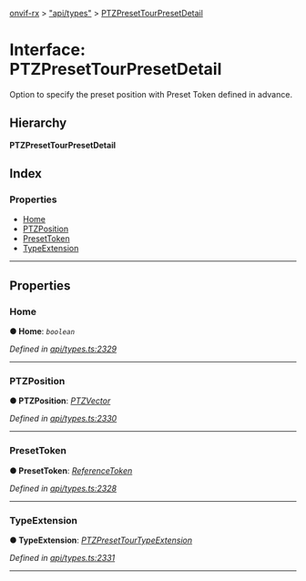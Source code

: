 [onvif-rx](../README.md) > ["api/types"](../modules/_api_types_.md) > [PTZPresetTourPresetDetail](../interfaces/_api_types_.ptzpresettourpresetdetail.md)

# Interface: PTZPresetTourPresetDetail

Option to specify the preset position with Preset Token defined in advance.

## Hierarchy

**PTZPresetTourPresetDetail**

## Index

### Properties

* [Home](_api_types_.ptzpresettourpresetdetail.md#home)
* [PTZPosition](_api_types_.ptzpresettourpresetdetail.md#ptzposition)
* [PresetToken](_api_types_.ptzpresettourpresetdetail.md#presettoken)
* [TypeExtension](_api_types_.ptzpresettourpresetdetail.md#typeextension)

---

## Properties

<a id="home"></a>

###  Home

**● Home**: *`boolean`*

*Defined in [api/types.ts:2329](https://github.com/patrickmichalina/onvif-rx/blob/d62cee9/src/api/types.ts#L2329)*

___
<a id="ptzposition"></a>

###  PTZPosition

**● PTZPosition**: *[PTZVector](_api_types_.ptzvector.md)*

*Defined in [api/types.ts:2330](https://github.com/patrickmichalina/onvif-rx/blob/d62cee9/src/api/types.ts#L2330)*

___
<a id="presettoken"></a>

###  PresetToken

**● PresetToken**: *[ReferenceToken](../modules/_api_types_.md#referencetoken)*

*Defined in [api/types.ts:2328](https://github.com/patrickmichalina/onvif-rx/blob/d62cee9/src/api/types.ts#L2328)*

___
<a id="typeextension"></a>

###  TypeExtension

**● TypeExtension**: *[PTZPresetTourTypeExtension](_api_types_.ptzpresettourtypeextension.md)*

*Defined in [api/types.ts:2331](https://github.com/patrickmichalina/onvif-rx/blob/d62cee9/src/api/types.ts#L2331)*

___

